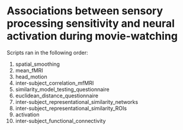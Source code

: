 # Associations between sensory processing sensitivity and neural activation during movie-watching

Scripts ran in the following order:
1. spatial_smoothing
2. mean_fMRI
3. head_motion
4. inter-subject_correlation_mfMRI
5. similarity_model_testing_questionnaire
6. euclidean_distance_questionnaire
7. inter-subject_representational_similarity_networks
8. inter-subject_representational_similarity_ROIs
9. activation
10. inter-subject_functional_connectivity
